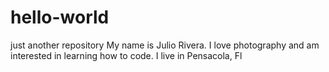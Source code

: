# hello-world
just another repository
My name is Julio Rivera. I love photography and am interested in learning how to code.
I live in Pensacola, Fl
